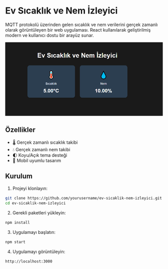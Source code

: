 # Ev Sıcaklık ve Nem İzleyici

MQTT protokolü üzerinden gelen sıcaklık ve nem verilerini gerçek zamanlı olarak görüntüleyen bir web uygulaması. React kullanılarak geliştirilmiş modern ve kullanıcı dostu bir arayüz sunar.

![Uygulama Ekran Görüntüsü](./screenshots/screenshot.png)

## Özellikler

- 🌡️ Gerçek zamanlı sıcaklık takibi
- 💧 Gerçek zamanlı nem takibi
- 🌓 Koyu/Açık tema desteği
- 📱 Mobil uyumlu tasarım

## Kurulum

1. Projeyi klonlayın:

```bash
git clone https://github.com/yourusername/ev-sicaklik-nem-izleyici.git
cd ev-sicaklik-nem-izleyici
```

2. Gerekli paketleri yükleyin:

```bash
npm install
```

3. Uygulamayı başlatın:

```bash
npm start
```

4. Uygulamayı görüntüleyin:

```bash
http://localhost:3000
```
                                                                                                            